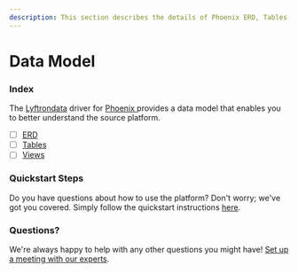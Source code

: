 ```yaml
---
description: This section describes the details of Phoenix ERD, Tables, and Views.
---
```


# Data Model

### Index

The  [Lyftrondata](https://www.lyftrondata.com/) driver for [Phoenix](https://www.lyftrondata.com/integration/phoenix/)[ ](https://www.lyftrondata.com/integration/phoenix/)provides a data model that enables you to better understand the source platform.

* [ ] [ERD](../../../technology-analytics/phoenix/data-model/erd.md)
* [ ] [Tables](../../../technology-analytics/phoenix/data-model/tables.md)
* [ ] [Views](../../../technology-analytics/phoenix/data-model/views.md)

### Quickstart Steps

Do you have questions about how to use the platform? Don't worry; we've got you covered. Simply follow the quickstart instructions [here](../../../../quickstart-steps.md).

### Questions? <a href="#questions" id="questions"></a>

We're always happy to help with any other questions you might have! [Set up a meeting with our experts](https://www.lyftrondata.com/book-a-meeting/).


